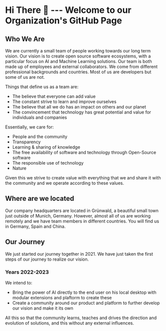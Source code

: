 # Hi There 👋 --- Welcome to our Organization's GitHub Page

## Who We Are

We are currently a small team of people working towards our long term vision. Our vision is to create open source software ecosystems, with a particular focus on AI and Machine Learning solutions.
Our team is both made up of employees and external collaborators. We come from different professional backgrounds and countries. 
Most of us are developers but some of us are not.

Things that define us as a team are:
- The believe that everyone can add value
- The constant strive to learn and improve ourselves
- The believe that all we do has an impact on others and our planet
- The convincement that technology has great potential and value for individuals and companies

Essentially, we care for:
- People and the community
- Transparency
- Learning & sharing of knowledge
- The free availability of software and technology through Open-Source software
- The responsible use of technology
- Nature

Given this we strive to create value with everything that we and share it with the community and we operate according to these values.

## Where are we located

Our company headquarters are located in Grünwald, a beautiful small town just outside of Munich, Germany. However, almost all of us are working remotely and we have team members in different countries.
You will find us in Germany, Spain and China.

## Our Journey
We just started our journey together in 2021. We have just taken the first steps of our journey to realize our vision.

### Years 2022-2023
We intend to:
- Bring the power of AI directly to the end user on his local desktop with modular extensions and plaftorm to create these
- Create a community around our product and platform to further develop our vision and make it its own

All this so that the community learns, teaches and drives the direction and evolution of solutions, and this without any external influences.

 











<!--

**Here are some ideas to get you started:**

🙋‍♀️ A short introduction - what is your organization all about?

🌈 Contribution guidelines - how can the community get involved?

💻 Useful resources - where can the community find your docs? Is there anything else the community should know?

🍿 Fun facts - what does your team eat for breakfast?

🧙 Remember, you can do mighty things with the power of [Markdown](https://docs.github.com/github/writing-on-github/getting-started-with-writing-and-formatting-on-github/basic-writing-and-formatting-syntax)
-->
